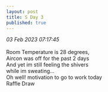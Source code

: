 ```yaml
---
layout: post
title: S Day 3
published: true
---
```

_03 Feb 2023 07:17:45_
<br>
<br>
Room Temperature is 28 degrees,
<br>
Aircon was off for the past 2 days
<br>
And yet im still feeling the shivers
<br>
while im sweating...
<br>
Oh well! motivation to go to work today
<br>
Raffle Draw
